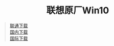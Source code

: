 # <center>联想原厂Win10</center>
>[联通下载](https://download1.fuibafuyu.top/d/123/System/Windows/OEM/Win10-1903-Lenovo.iso "nya~")<br>
>[国内下载](https://download.fuibafuyu.top/Ali/System/Windows/OEM/Win10-1903-Lenovo.iso "nya~")<br>
>[国际下载](https://download.fuibafuyu.top/OD/System/Windows/OEM/Win10-1903-Lenovo.iso "nya~")
